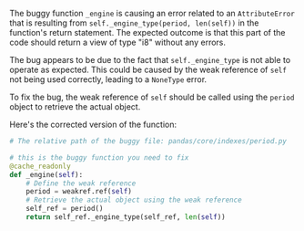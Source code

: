 The buggy function `_engine` is causing an error related to an `AttributeError` that is resulting from `self._engine_type(period, len(self))` in the function's return statement. The expected outcome is that this part of the code should return a view of type "i8" without any errors.

The bug appears to be due to the fact that `self._engine_type` is not able to operate as expected. This could be caused by the weak reference of `self` not being used correctly, leading to a `NoneType` error.

To fix the bug, the weak reference of `self` should be called using the `period` object to retrieve the actual object.

Here's the corrected version of the function:

```python
# The relative path of the buggy file: pandas/core/indexes/period.py

# this is the buggy function you need to fix
@cache_readonly
def _engine(self):
    # Define the weak reference
    period = weakref.ref(self)
    # Retrieve the actual object using the weak reference
    self_ref = period()
    return self_ref._engine_type(self_ref, len(self))
```